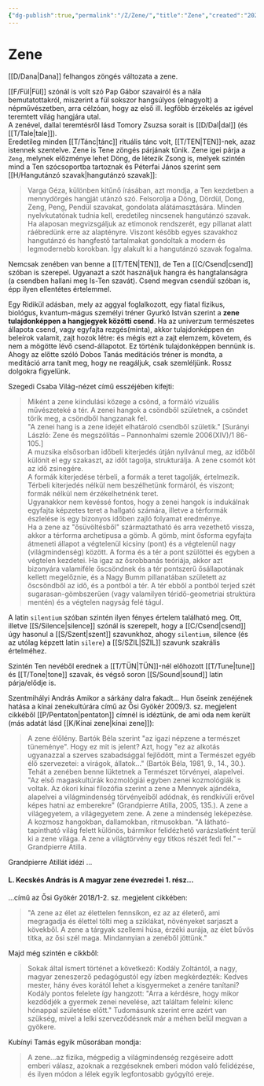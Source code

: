```yaml
---
{"dg-publish":true,"permalink":"/Z/Zene/","title":"Zene","created":"2023-11-12T05:18","updated":"2024-10-26T00:53"}
---
```



# Zene

[[D/Dana\|Dana]] felhangos zöngés változata a zene.  

[[F/Fül\|Fül]] szónál is volt szó Pap Gábor szavairól és a nála bemutatottakról, miszerint a fül sokszor hangsúlyos (elnagyolt) a népművészetben, arra célzóan, hogy az első ill. legfőbb érzékelés az igével teremtett világ hangjára utal.  
A zenével, dallal teremtésről lásd Tomory Zsuzsa sorait is [[D/Dal\|dal]] (és [[T/Tale\|tale]]).  
Eredetileg minden [[T/Tánc\|tánc]] rituális tánc volt, [[T/TEN\|TEN]]-nek, azaz istennek szentelve. Zene is Tene zöngés párjának tűnik. Zene igei párja a `Zeng`, melynek előzménye lehet Döng, de létezik Zsong is, melyek szintén mind a Ten szócsoportba tartoznak és Péterfai János szerint sem [[H/Hangutánzó szavak\|hangutánzó szavak]]:  
> Varga Géza, különben kitűnő írásában, azt mondja, a Ten kezdetben a mennydörgés hangját utánzó szó. Felsorolja a Döng, Dördül, Dong, Zeng, Peng, Pendül szavakat, gondolata alátámasztására. Minden nyelvkutatónak tudnia kell, eredetileg nincsenek hangutánzó szavak. Ha alaposan megvizsgáljuk az etimonok rendszerét, egy pillanat alatt ráébredünk erre az alaptényre. Viszont később egyes szavakhoz hangutánzó és hangfestő tartalmakat gondoltak a modern és legmodernebb korokban. Így alakult ki a hangutánzó szavak fogalma.

Nemcsak zenében van benne a [[T/TEN\|TEN]], de Ten a [[C/Csend\|csend]] szóban is szerepel. Ugyanazt a szót használjuk hangra és hangtalanságra (a csendben hallani meg Is-Ten szavát). Csend megvan csendül szóban is, épp ilyen ellentétes értelemmel.  

Egy Ridikül adásban, mely az aggyal foglalkozott, egy fiatal fizikus, biológus, kvantum-mágus személyi tréner Gyurkó István szerint a **zene tulajdonképpen a hangjegyek közötti csend**. Ha az univerzum természetes állapota csend, vagy egyfajta rezgés(minta), akkor tulajdonképpen én beleírok valamit, zajt hozok létre: és mégis ezt a zajt elemzem, követem, és nem a mögötte lévő csend-állapotot. Ez történik tulajdonképpen bennünk is. Ahogy az előtte szóló Dobos Tanás meditációs tréner is mondta, a meditáció arra tanít meg, hogy ne reagáljuk, csak szemléljünk. Rossz dolgokra figyelünk.  

Szegedi Csaba Világ-nézet című esszéjében kifejti:  
> Miként a zene kiindulási közege a csönd, a formáló vizuális művészeteké a tér. A zenei hangok a csöndből születnek, a csöndet törik meg, a csöndből hangzanak fel.  
> "A zenei hang is a zene idejét elhatároló csendből születik." \[Surányi László: Zene és megszólítás – Pannonhalmi szemle 2006(XIV)/1 86-105.\]  
> A muzsika elsősorban időbeli kiterjedés útján nyilvánul meg, az időből különít el egy szakaszt, az időt tagolja, strukturálja. A zene csomót köt az idő zsinegére.  
> A formák kiterjedése térbeli, a formák a teret tagolják, értelmezik. Térbeli kiterjedés nélkül nem beszélhetünk formáról, és viszont; formák nélkül nem érzékelhetnénk teret.  
> Ugyanakkor nem kevéssé fontos, hogy a zenei hangok is indukálnak egyfajta képzetes teret a hallgató számára, illetve a térformák észlelése is egy bizonyos időben zajló folyamat eredménye.  
> Ha a zene az "ősüvöltésből" származtatható és arra vezethető vissza, akkor a térforma archetípusa a gömb. A gömb, mint ősforma egyfajta átmeneti állapot a végtelenül kicsiny (pont) és a végtelenül nagy (világmindenség) között. A forma és a tér a pont szülöttei és egyben a végtelen kezdetei. Ha igaz az ősrobbanás teóriája, akkor azt bizonyára valamiféle őscsöndnek és a tér pontszerű ősállapotának kellett megelőznie, és a Nagy Bumm pillanatában született az őscsöndből az idő, és a pontból a tér. A tér ebből a pontból terjed szét sugarasan-gömbszerűen (vagy valamilyen téridő-geometriai struktúra mentén) és a végtelen nagyság felé tágul.  

A latin `silentium` szóban szintén ilyen fényes értelem található meg. Ott, illetve [[S/Silence\|silence]] szónál is szerepelt, hogy a [[C/Csend\|csend]] úgy hasonul a [[S/Szent\|szent]] szavunkhoz, ahogy `silentium`, silence (és az utólag képzett latin `silere`) a [[S/SZIL\|SZIL]] szavunk szakrális értelméhez.  

Szintén Ten nevéből erednek a [[T/TÜN\|TÜN]]-nél előhozott [[T/Tune\|tune]] és [[T/Tone\|tone]] szavak, és végső soron [[S/Sound\|sound]] latin párja/elődje is.  

Szentmihályi András Amikor a sárkány dalra fakadt... Hun őseink zenéjének hatása a kínai zenekultúrára című az Ősi Gyökér 2009/3. sz. megjelent cikkéből [[P/Pentaton\|pentaton]] címnél is idéztünk, de ami oda nem került (más adatát lásd [[K/Kínai zene\|kínai zene]]):  
> A zene élőlény. Bartók Béla szerint "az igazi népzene a természet tüneménye". Hogy ez mit is jelent? Azt, hogy "ez az alkotás ugyanazzal a szerves szabadsággal fejlődött, mint a Természet egyéb élő szervezetei: a virágok, állatok..." (Bartók Béla, 1981, 9., 14., 30.). Tehát a zenében benne lüktetnek a Természet törvényei, alapelvei. "Az első magaskultúrák kozmológiái egyben zenei kozmológiák is voltak. Az ókori kínai filozófia szerint a zene a Mennyek ajándéka, alapelvei a világmindenség törvényeiből adódnak, és rendkívüli erővel képes hatni az emberekre" (Grandpierre Atilla, 2005, 135.). A zene a világegyetem, a világegyetem zene. A zene a mindenség leképezése. A kozmosz hangokban, dallamokban, ritmusokban. "A látható-tapintható világ felett különös, bármikor felidézhető varázslatként terül ki a zene világa. A zene a világtörvény egy titkos részét fedi fel." – Grandpierre Atilla.  

Grandpierre Atillát idézi ...

#### L. Kecskés András is A magyar zene évezredei 1. rész...

...című az Ősi Gyökér 2018/1-2. sz. megjelent cikkében:  
> "A zene az élet az élettelen fennsíkon, ez az az életerő, ami megragadja és élettel tölti meg a sziklákat, növényeket sarjaszt a kövekből. A zene a tárgyak szellemi húsa, érzéki aurája, az élet bűvös titka, az ősi szél maga. Mindannyian a zenéből jöttünk."  

Majd még szintén e cikkből:  
> Sokak által ismert történet a következő: Kodály Zoltántól, a nagy, magyar zeneszerző pedagógustól egy ízben megkérdezték: Kedves mester, hány éves korától lehet a kisgyermeket a zenére tanítani? Kodály pontos felelete így hangzott: "Arra a kérdésre, hogy mikor kezdődjék a gyermek zenei nevelése, azt találtam felelni: kilenc hónappal születése előtt." Tudomásunk szerint erre azért van szükség, mivel a lelki szerveződésnek már a méhen belül megvan a gyökere.  

Kubínyi Tamás egyik műsorában mondja:  
> A zene...az fizika, mégpedig a világmindenség rezgéseire adott emberi válasz, azoknak a rezgéseknek emberi módon való felidézése, és ilyen módon a lélek egyik legfontosabb gyógyító ereje.  